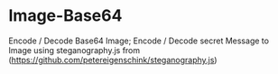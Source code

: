 # Image-Base64
Encode / Decode Base64 Image; Encode / Decode secret Message to Image using steganography.js from (https://github.com/petereigenschink/steganography.js)
